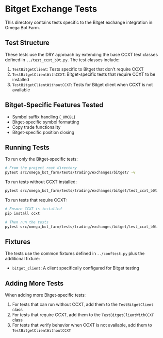 # Bitget Exchange Tests

This directory contains tests specific to the Bitget exchange integration in Omega Bot Farm.

## Test Structure

These tests use the DRY approach by extending the base CCXT test classes defined in `../test_ccxt_b0t.py`. The test classes include:

1. `TestBitgetClient`: Tests specific to Bitget that don't require CCXT
2. `TestBitgetClientWithCCXT`: Bitget-specific tests that require CCXT to be installed
3. `TestBitgetClientWithoutCCXT`: Tests for Bitget client when CCXT is not available

## Bitget-Specific Features Tested

- Symbol suffix handling (`_UMCBL`)
- Bitget-specific symbol formatting
- Copy trade functionality
- Bitget-specific position closing

## Running Tests

To run only the Bitget-specific tests:

```bash
# From the project root directory
pytest src/omega_bot_farm/tests/trading/exchanges/bitget/ -v
```

To run tests without CCXT installed:

```bash
pytest src/omega_bot_farm/tests/trading/exchanges/bitget/test_ccxt_b0t.py::TestBitgetClientWithoutCCXT -v
```

To run tests that require CCXT:

```bash
# Ensure CCXT is installed
pip install ccxt

# Then run the tests
pytest src/omega_bot_farm/tests/trading/exchanges/bitget/test_ccxt_b0t.py::TestBitgetClientWithCCXT -v
```

## Fixtures

The tests use the common fixtures defined in `../conftest.py` plus the additional fixture:

- `bitget_client`: A client specifically configured for Bitget testing

## Adding More Tests

When adding more Bitget-specific tests:

1. For tests that can run without CCXT, add them to the `TestBitgetClient` class
2. For tests that require CCXT, add them to the `TestBitgetClientWithCCXT` class
3. For tests that verify behavior when CCXT is not available, add them to `TestBitgetClientWithoutCCXT`
